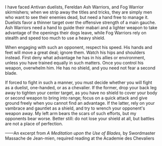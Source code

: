 I have faced Antivan duelists, Fereldan Ash Warriors, and Fog Warrior skirmishers; when we strip away the titles and tricks, they are simply men who want to see their enemies dead, but need a hand free to manage it. Duelists favor a thinner target over the offensive strength of a main gauche. Ash Warriors need a hand to guide their mabari and a lighter weapon to take advantage of the openings their dogs leave, while Fog Warriors rely on stealth and speed too much to use a heavy shield.

When engaging with such an opponent, respect his speed. His hands and feet will move a great deal; ignore them. Watch his hips and shoulders instead. First deny what advantage he has in his allies or environment, unless you have trained equally in such matters. Once you control his weapon, overwhelm him. He has no shield, and you need not fear a second blade.

If forced to fight in such a manner, you must decide whether you will fight as a duelist, one-handed, or as a chevalier. If the former, drop your back leg away to tighten your center target, as you have no shield to cover your body or second weapon to bring into range; focus on a quick attack and give ground freely when you cannot find an advantage. If the latter, rely on your vambrace and gauntlet as a shield, and try to wrench your opponent's weapon away. My left arm bears the scars of such efforts, but my opponents bear worse. Better still: do not lose your shield at all, but battles are not a place of perfection.

——An excerpt from <i> A Meditation upon the Use of Blades, </i> by Swordmaster Massache de Jean-mien, required reading at the Academie des Chevaliers
